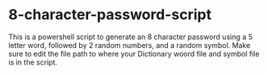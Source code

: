 # 8-character-password-script
This is a powershell script to generate an 8 character password using a 5 letter word, followed by 2 random numbers, and a random symbol.
Make sure to edit the file path to where your Dictionary woord file and symbol file is in the script.
